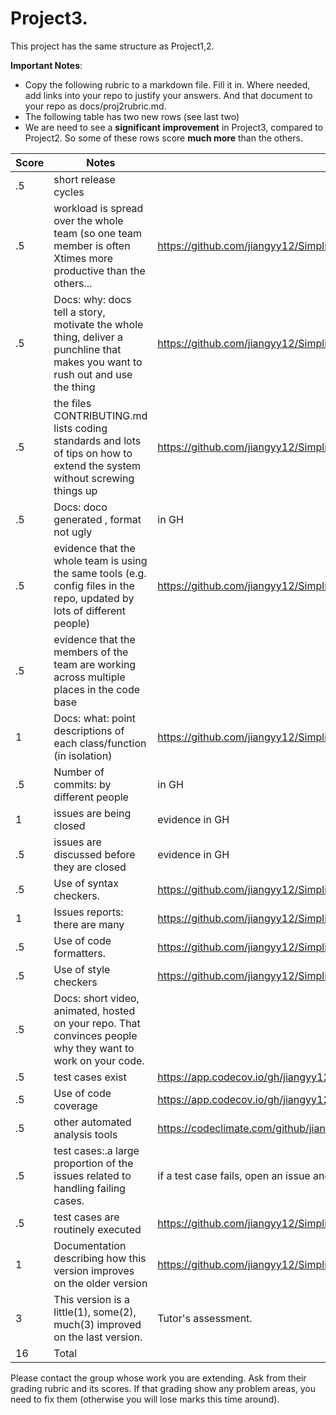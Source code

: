 # Project3.

This project has the same structure as Project1,2. 

**Important Notes**: 
- Copy the following rubric to a markdown file. Fill it in. Where needed, add links into your repo to justify your answers. And that document to your repo as docs/proj2rubric.md.
- The following table has two new rows (see last two)
- We are need to see a  **significant improvement** in Project3, compared to Project2. So some of these rows score **much more** than the others.

|Score|Notes| Evidence|
|-|-----|---------|
|.5| short release cycles||
|.5| workload is spread over the whole team (so one team member is often Xtimes more productive than the others...|https://github.com/jiangyy12/Simplii/pulse|
|.5|Docs: why: docs tell a story, motivate the whole thing, deliver a punchline that makes you want to rush out and use the thing | https://github.com/jiangyy12/Simplii/blob/main/docs/Phase%203/Why%20Simplii.md |
|.5|the files CONTRIBUTING.md lists coding standards and lots of tips on how to extend the system without screwing things up  |https://github.com/jiangyy12/Simplii/blob/main/CONTRIBUTING.md|
|.5|Docs: doco generated , format not ugly  | in GH|
|.5|evidence that the whole team is using the same tools (e.g. config files in the repo, updated by lots of different people) | https://github.com/jiangyy12/Simplii/blob/main/requirements.txt |
|.5|evidence that the members of the team are working across multiple places in the code base | |
|1|Docs: what: point descriptions of each class/function (in isolation)  |https://github.com/jiangyy12/Simplii/blob/main/docs/Phase%203/API_instruction.md|
|.5|Number of commits: by different people  | in GH|
|1|issues are being closed | evidence in GH|
|.5|issues are discussed before they are closed | evidence in GH|
|.5|Use of syntax checkers. |https://github.com/jiangyy12/Simplii/blob/main/.pylintrc |
|1|Issues reports: there are many  | https://github.com/jiangyy12/Simplii/issues |
|.5|Use of code formatters. |https://github.com/jiangyy12/Simplii/blob/main/pyproject.toml|
|.5|Use of style checkers | https://github.com/jiangyy12/Simplii/blob/main/.pylintrc|
|.5|Docs: short video, animated, hosted on your repo. That convinces people why they want to work on your code. ||
|.5|test cases exist  | https://app.codecov.io/gh/jiangyy12/Simplii |
|.5|Use of code coverage  | https://app.codecov.io/gh/jiangyy12/Simplii |
|.5|other automated analysis tools  |https://codeclimate.com/github/jiangyy12/Simplii|
|.5|test cases:.a large proportion of the issues related to handling failing cases. | if a test case fails, open an issue and fix it|
|.5|test cases are routinely executed | https://github.com/jiangyy12/Simplii/actions/workflows/codecov.yml |
|1|Documentation describing how this version improves on the older version|https://github.com/jiangyy12/Simplii/blob/main/docs/Phase%203/ImprovementsDoc.md|
|3|This version is a little(1), some(2), much(3) improved on the last version.|Tutor's assessment.|
|16| Total||


Please contact the group whose work you are extending. Ask from their grading rubric and its scores.
If that grading show any problem areas, you need to fix them (otherwise you will lose marks this time around).
